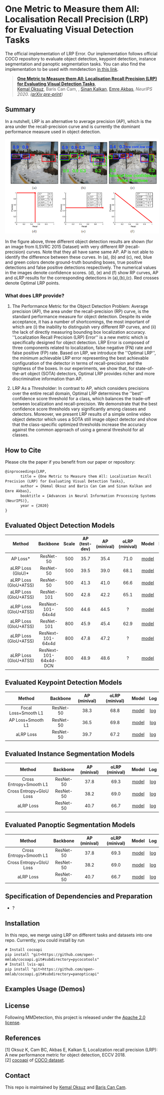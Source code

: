 # One Metric to Measure them All: Localisation Recall Precision (LRP) for Evaluating Visual Detection Tasks

The official implementation of LRP Error. Our implementation follows official COCO repository to evaluate object detection, keypoint detection, instance segmentation and panoptic segmentation tasks. You can also find the implementation to be used with mmdetection [in this link](https://github.com/kemaloksuz/cocoapi).

> [**One Metric to Measure them All: Localisation Recall Precision (LRP) for Evaluating Visual Detection Tasks**](https://arxiv.org/abs/2009.13592),            
> [Kemal Oksuz](https://kemaloksuz.github.io/), Baris Can Cam, , [Sinan Kalkan](http://www.kovan.ceng.metu.edu.tr/~sinan/), [Emre Akbas](http://user.ceng.metu.edu.tr/~emre/),
> *NeurIPS 2020. ([arXiv pre-print](https://arxiv.org/abs/2009.13592))*


## Summary

In a nutshell, LRP is an alternative to average precision (AP), which is the area under the recall-precision curve and is currently the dominant performance measure used in object detection. 

![LRP Toy Example](assets/figure1.png)

In the figure above, three different object detection results are shown (for an image from ILSVRC 2015 Dataset) with very different RP (recall-precision) curves. Note that they all have same same AP. AP is not able to identify the difference between these curves. In (a), (b) and (c), red, blue and green colors denote ground-truth bounding boxes, true positive detections and false positive detections respectively. The numerical values in the images denote confidence scores. (d), (e) and (f) show RP curves, AP and oLRP results for the corresponding detections in (a),(b),(c). Red crosses denote Optimal LRP points.


### What does LRP provide?

1. The Performance Metric for the Object Detection Problem: Average precision (AP), the area under the recall-precision (RP) curve, is the standard performance measure for object detection. Despite its wide acceptance, it has a number of shortcomings, the most important of which are (i) the inability to distinguish very different RP curves, and (ii) the lack of directly measuring bounding box localization accuracy. ''Localization Recall Precision (LRP) Error'' is a new metric which is specifically designed for object detection. LRP Error is composed of three components related to localization, false negative (FN) rate and false positive (FP) rate. Based on LRP, we introduce the ''Optimal LRP'', the minimum achievable LRP error representing the best achievable configuration of the detector in terms of recall-precision and the tightness of the boxes. In our experiments, we show that, for state-of-the-art object (SOTA) detectors, Optimal LRP provides richer and more discriminative information than AP.

2. LRP As a Thresholder: In contrast to AP, which considers precisions over the entire recall domain, Optimal LRP determines the ''best'' confidence score threshold for a class, which balances the trade-off between localization and recall-precision. We demonstrate that the best confidence score thresholds vary significantly among classes and detectors. Moreover, we present LRP results of a simple online video object detector which uses a SOTA still image object detector and show that the class-specific optimized thresholds increase the accuracy against the common approach of using a general threshold for all classes.


## How to Cite

Please cite the paper if you benefit from our paper or repository:
```
@inproceedings{LRP,
       title = {One Metric to Measure them All: Localisation Recall Precision (LRP) for Evaluating Visual Detection Tasks},
       author = {Kemal Oksuz and Baris Can Cam and Sinan Kalkan and Emre Akbas},
       booktitle = {Advances in Neural Information Processing Systems (NeurIPS)},
       year = {2020}
}
```

## Evaluated Object Detection Models

|    Method     |    Backbone     |  Scale   | AP (test-dev) | AP (minival) | oLRP (minival) | Model  | Log  |
| :-------------: | :-------------: | :-----: | :------------: | :------------: | :----: | :-------: |:-------: |
| AP Loss* |    ResNet-50    |  500  |   35.7   |   35.4   |  71.0  | [model](https://drive.google.com/file/d/17T2TqSA_mexGx1CSsTj6H6-46jxjafRC/view?usp=sharing)|[log](https://drive.google.com/file/d/1pkSLBDbTLqeRqSUZlxUMxofSR6FQO_0U/view?usp=sharing)|
| aLRP Loss (GIoU)* |    ResNet-50    |  500  |   39.5   |   39.0   |  68.1  | [model](https://drive.google.com/file/d/1K-YGYrVMRGp0M6w7_PgIYAp2kHFOJo8C/view?usp=sharing)|[log](https://drive.google.com/file/d/1iGj9zb68sksJsYKG68T8sd900PMOTbqd/view?usp=sharing)|
| aLRP Loss (GIoU+ATSS) |    ResNet-50    |  500  |   41.3   |   41.0   |  66.6  | [model](https://drive.google.com/file/d/15wKL1YVPrCBLpPKtaOe8VQR2uhyKUB0L/view?usp=sharing)|[log](https://drive.google.com/file/d/1blRO6-C2itppoLCKt6q9CQEl8POn4J4q/view?usp=sharing)|
|aLRP Loss (GIoU+ATSS)|    ResNet-101    |  500  |   42.8   |   42.2   |  65.1  | [model](https://drive.google.com/file/d/1Cozn9fB44IPq26SN1L-qbGqbLucSMnKK/view?usp=sharing)|[log](https://drive.google.com/file/d/1T8vJug62foZna9VRhE-m5i_xpDZpC-TO/view?usp=sharing)|
|aLRP Loss (GIoU+ATSS)|    ResNext-101-64x4d    |  500  |   44.6   |   44.5   |  ?  | [model](https://drive.google.com/file/d/1YB7R68VDsruBVI1YhqMVO2XO2EgX3aUA/view?usp=sharing)|[log](https://drive.google.com/file/d/1oP2jDBkQfK3x0G2kvS-ZimM9IAiTfQ_t/view?usp=sharing)|
|aLRP Loss (GIoU+ATSS)|    ResNet-101    |  800  |   45.9   |   45.4   |  62.9  | [model](https://drive.google.com/file/d/1L74v4LLWt5uYDEeSBMhKECpztqNG3QIQ/view?usp=sharing)|[log](https://drive.google.com/file/d/1lhz_UI5kKlhZXI1DQ7Gt1ph-DJRS-zW4/view?usp=sharing)|
|aLRP Loss (GIoU+ATSS)|    ResNext-101-64x4d    |  800  |   47.8   |   47.2   |  ?  | [model](https://drive.google.com/file/d/1-sJoRM7u43rLx9ntJkvuE4BmOwEfukDs/view?usp=sharing)|[log](https://drive.google.com/file/d/1TROgjqCWmlWm9wH8YIYV8V5IsaVVY4w8/view?usp=sharing)|
|aLRP Loss (GIoU+ATSS)|    ResNext-101-64x4d-DCN    |  800  |   48.9   |   48.6   |  ?  | [model](https://drive.google.com/file/d/1vO_wAPzVQm8-tCj0ReoJeo6T0EpeRv61/view?usp=sharing)|[log](https://drive.google.com/file/d/1Q6HALIEg60bpKXuJIiiLF9IzdsYdZ8BC/view?usp=sharing)|

## Evaluated Keypoint Detection Models

|    Method     |  Backbone   | AP (minival) | oLRP (minival) | Model  |  Log  |
| :-------------: | :-----: | :------------: | :------------: | :-------: | :-------: |
|    Focal Loss+Smooth L1 |  ResNet-50  |   38.3   |   68.8  | [model](https://drive.google.com/file/d/1uOB7r6XuQvEzPvZnmHvmL69qSYFQj2mR/view?usp=sharing)|[log](https://drive.google.com/file/d/1yiKJ8UHEz1Uql-Qi4rUEVHheeFaji0Va/view?usp=sharing)|
|    AP Loss+Smooth L1  | ResNet-50 |   36.5  |   69.8   | [model](https://drive.google.com/file/d/1FyaKNJOE6Rbq2bSN6SAWnE8t_hW7OIFC/view?usp=sharing)|[log](https://drive.google.com/file/d/1O5H2RdRijVJzJgHtyxX7qrThsA_Rcrft/view?usp=sharing)|
|    aLRP Loss | ResNet-50 |   39.7   |   67.2  | [model](https://drive.google.com/file/d/1f76mMqp7yAPIKzj5Cb6Moy6Dk13I1qny/view?usp=sharing)|[log](https://drive.google.com/file/d/1UGbcaAgAwL0P_dbY5RDhy53DqPDY20j7/view?usp=sharing)|

## Evaluated Instance Segmentation Models

|    Method     |  Backbone   | AP (minival) | oLRP (minival) | Model  |  Log  |
| :-------------: | :-----: | :------------: | :------------: | :-------: | :-------: |
|    Cross Entropy+Smooth L1 |  ResNet-50  |   37.8   |   69.3  | [model](https://drive.google.com/file/d/1eUahlGWfArXhc5e58IQWT7QU0TVMZGAM/view?usp=sharing)|[log](https://drive.google.com/file/d/19_0pT3H3q1I5oNTMN8rbRgPSjL-hltaL/view?usp=sharing)|
|    Cross Entropy+GIoU Loss  | ResNet-50 |   38.2  |   69.0   | [model](https://drive.google.com/file/d/1OSdruWbtYmC35BaM7pz9Oe34OuVnyu71/view?usp=sharing)|[log](https://drive.google.com/file/d/15IlJ8G5G0COF-JktijcYi37qcNkY4X0Q/view?usp=sharing)|
|    aLRP Loss | ResNet-50 |   40.7   |   66.7  | [model](https://drive.google.com/file/d/1NgbI9_5f6giKLfT9UlZZNoPH6D-Cm3U8/view?usp=sharing)|[log](https://drive.google.com/file/d/1IivL3d693s_jYD5CoUuRoSrLTKj5tTcp/view?usp=sharing)|

## Evaluated Panoptic Segmentation Models

|    Method     |  Backbone   | AP (minival) | oLRP (minival) | Model  |  Log  |
| :-------------: | :-----: | :------------: | :------------: | :-------: | :-------: |
|    Cross Entropy+Smooth L1 |  ResNet-50  |   37.8   |   69.3  | [model](https://drive.google.com/file/d/1eUahlGWfArXhc5e58IQWT7QU0TVMZGAM/view?usp=sharing)|[log](https://drive.google.com/file/d/19_0pT3H3q1I5oNTMN8rbRgPSjL-hltaL/view?usp=sharing)|
|    Cross Entropy+GIoU Loss  | ResNet-50 |   38.2  |   69.0   | [model](https://drive.google.com/file/d/1OSdruWbtYmC35BaM7pz9Oe34OuVnyu71/view?usp=sharing)|[log](https://drive.google.com/file/d/15IlJ8G5G0COF-JktijcYi37qcNkY4X0Q/view?usp=sharing)|
|    aLRP Loss | ResNet-50 |   40.7   |   66.7  | [model](https://drive.google.com/file/d/1NgbI9_5f6giKLfT9UlZZNoPH6D-Cm3U8/view?usp=sharing)|[log](https://drive.google.com/file/d/1IivL3d693s_jYD5CoUuRoSrLTKj5tTcp/view?usp=sharing)|

## Specification of Dependencies and Preparation

- ?

## Installation

In this repo, we merge using LRP on different tasks and datasets into one repo. Currently, you could install by run

```shell
# Install cocoapi
pip install "git+https://github.com/open-mmlab/cocoapi.git#subdirectory=pycocotools"
# Install lvis-api
pip install "git+https://github.com/open-mmlab/cocoapi.git#subdirectory=panopticapi"
```

## Examples Usage (Demos)


## License
Following MMDetection, this project is released under the [Apache 2.0 license](LICENSE).

## References
[1] Oksuz K, Cam BC, Akbas E, Kalkan S, Localization recall precision (LRP): A new performance metric for object detection, ECCV 2018.  
[2] [cocoapi](https://github.com/cocodataset/cocoapi) of [COCO dataset](http://cocodataset.org/).

## Contact

This repo is maintained by [Kemal Oksuz](http://github.com/kemaloksuz) and [Baris Can Cam](http://github.com/cancam).

